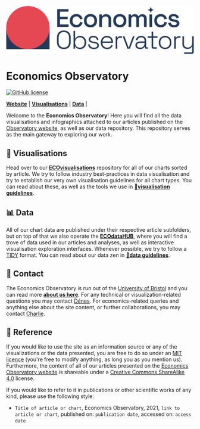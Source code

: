<div align="left"><img src="https://raw.githubusercontent.com/EconomicsObservatory/economicsobservatory.github.io/main/EO-Logo.png" width="800"/></div>

# Economics Observatory  

[![GitHub license](https://img.shields.io/badge/license-MIT-blue.svg)](https://github.com/EconomicsObservatory/ecovisualisations/blob/main/LICENSE)

[**Website**](https://www.economicsobservatory.com/)
| [**Visualisations**](https://github.com/EconomicsObservatory/ecovisualisations)
| [**Data**](https://github.com/EconomicsObservatory/ecodatahub)
|

Welcome to the **Economics Observatory**! Here you will find all the data visualisations and infographics attached to our articles published on the [Observatory website](https://www.economicsobservatory.com), as well as our data repository. This repository serves as the main gateway to exploring our work.

## 🌌 Visualisations

Head over to our **[ECOvisualisations](https://github.com/EconomicsObservatory/ecovisualisations)** repository for all of our charts sorted by article. We try to follow industry best-practices in data visualisation and try to establish our very own visualisation guidelines for all chart types. You can read about these, as well as the tools we use in [**📐visualisation guidelines**](https://github.com/EconomicsObservatory/ECOvisualisations/tree/main/guidelines).  

## 📊 Data

All of our chart data are published under their respective article subfolders, but on top of that we also operate the **[ECOdataHUB](https://github.com/EconomicsObservatory/ecodatahub)**, where you will find a trove of data used in our articles and analyses, as well as interactive visualisation exploration interfaces. Whenever possible, we try to follow a [TIDY](http://vita.had.co.nz/papers/tidy-data.pdf) format. You can read about our data zen in [**📐data guidelines**](https://github.com/EconomicsObservatory/ECOdataHUB/tree/main/guidelines).  

## 📧 Contact

The Economics Observatory is run out of the [University of Bristol](https://www.bristol.ac.uk/) and you can read more **[about us here](https://www.economicsobservatory.com/about)**. For any technical or visualization-related questions you may contact [Dénes](mailto:d.csala@lancaster.ac.uk). For economics-related queries and anything else about the site content, or further collaborations, you may contact [Charlie](mailto:charlie.meyrick@bristol.ac.uk).

## 📰 Reference
If you would like to use the site as an information source or any of the visualizations or the data presented, you are free to do so under an [MIT licence](LICENSE) (you're free to modify anything, as long you as you mention us). Furthermore, the content of all of our articles presented on the [Economics Observatory website](https://www.economicsobservatory.com/about) is shareable under a [Creative Commons ShareAlike 4.0](http://creativecommons.org/licenses/by-sa/4.0/) license.  

If you would like to refer to it in publications or other scientific works of any kind, please use the following style:
 - `Title of article or chart`, Economics Observatory, 2021, `link to article or chart`, published on: `publication date`, accessed on: `access date`
